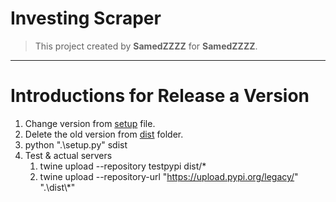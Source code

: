 # Investing Scraper
> This project created by __SamedZZZZ__ for __SamedZZZZ__.
___
# Introductions for Release a Version
1. Change version from [setup](./setup.py) file.
2. Delete the old version from [dist](./dist) folder.
3. python ".\setup.py" sdist
4. Test & actual servers
    1. twine upload --repository testpypi dist/*
    2. twine upload --repository-url "https://upload.pypi.org/legacy/" ".\dist\\*"